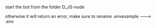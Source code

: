 start the bot from the folder
D_JS-node

otherwise it will return an error, make sure to rename .envexample ---> .env